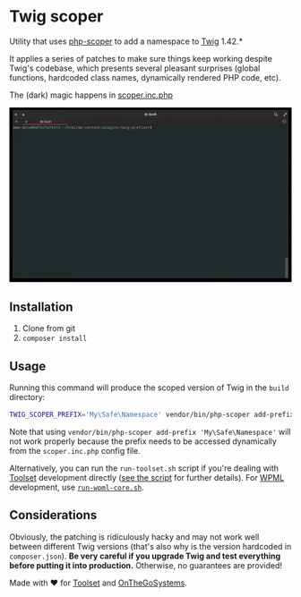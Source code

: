 # Twig scoper

Utility that uses [php-scoper](https://github.com/humbug/php-scoper) to add a 
namespace to [Twig](https://github.com/twigphp/Twig) 1.42.*

It applies a series of patches to make sure things keep working despite Twig's 
codebase, which presents several pleasant surprises (global functions, hardcoded class
names, dynamically rendered PHP code, etc).

The (dark) magic happens in [scoper.inc.php](./scoper.inc.php)

![](demo.gif)

## Installation

1. Clone from git
2. `composer install`

## Usage

Running this command will produce the scoped version of 
Twig in the `build` directory:

```bash
TWIG_SCOPER_PREFIX='My\Safe\Namespace' vendor/bin/php-scoper add-prefix 
```

Note that using `vendor/bin/php-scoper add-prefix 'My\Safe\Namespace'` will not work properly because the prefix
needs to be accessed dynamically from the `scoper.inc.php` config file. 

Alternatively, you can run the `run-toolset.sh` script if you're dealing with
[Toolset](https://toolset.com) development directly ([see the script](./run-toolset.sh) for further 
details). For [WPML](https://wpml.org) development, use [`run-wpml-core.sh`](./run-wpml-core.sh).

## Considerations

Obviously, the patching is ridiculously hacky and may not work well between 
different Twig versions (that's also why is the version hardcoded in `composer.json`).
**Be very careful if you upgrade Twig and test everything before putting it into
production.** Otherwise, no guarantees are provided! 

Made with :heart: for [Toolset](http://toolset.com) and [OnTheGoSystems](http://onthegosystems.com).
